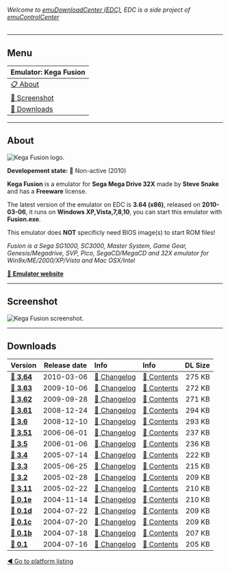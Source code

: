 ###### Welcome to [emuDownloadCenter (EDC)](https://github.com/PhoenixInteractiveNL/emuDownloadCenter/wiki/), EDC is a side project of [emuControlCenter](https://github.com/PhoenixInteractiveNL/emuControlCenter/wiki/)
***
## Menu
| **Emulator: Kega Fusion** |
|:---------|
| [:clipboard: About](#about) |
| [:sunrise: Screenshot](#screenshot) |
| [:floppy_disk: Downloads](#downloads) |
***
## About
![](https://github.com/PhoenixInteractiveNL/emuDownloadCenter/wiki/images_emulator/kegafusion_logo_200.jpg "Kega Fusion logo.")

**Developement state:** :red_circle: Non-active (2010)

**Kega Fusion** is a emulator for **Sega Mega Drive 32X** made by **Steve Snake** and has a **Freeware** license.

The latest version of the emulator on EDC is **3.64 (x86)**, released on **2010-03-06**, it runs on **Windows XP,Vista,7,8,10**, you can start this emulator with **Fusion.exe**.

This emulator does **NOT** specificly need BIOS image(s) to start ROM files!

_Fusion is a Sega SG1000, SC3000, Master System, Game Gear, Genesis/Megadrive, SVP, Pico, SegaCD/MegaCD and 32X emulator for Win9x/ME/2000/XP/Vista and Mac OSX/Intel_

[:link: **Emulator website**](http://www.carpeludum.com/kega-fusion/)
***
## Screenshot
![](https://raw.githubusercontent.com/PhoenixInteractiveNL/emuDownloadCenter/master/hooks/kegafusion/screen.jpg "Kega Fusion screenshot.")
***
## Downloads
| Version  | Release date  | Info       | Info       | DL Size    |
|:---------|:-------------:|:-----------|:-----------|-----------:|
| [:floppy_disk: **3.64**](https://github.com/PhoenixInteractiveNL/edc-repo0001/raw/master/kegafusion/3.64.7z) | 2010-03-06 | [:page_facing_up: Changelog](https://github.com/PhoenixInteractiveNL/edc-repo0001/blob/master/kegafusion/3.64_changelog.txt) | [:mag_right: Contents](https://github.com/PhoenixInteractiveNL/edc-repo0001/blob/master/kegafusion/3.64_contents.txt) | 275 KB |
| [:floppy_disk: **3.63**](https://github.com/PhoenixInteractiveNL/edc-repo0001/raw/master/kegafusion/3.63.7z) | 2009-10-06 | [:page_facing_up: Changelog](https://github.com/PhoenixInteractiveNL/edc-repo0001/blob/master/kegafusion/3.63_changelog.txt) | [:mag_right: Contents](https://github.com/PhoenixInteractiveNL/edc-repo0001/blob/master/kegafusion/3.63_contents.txt) | 272 KB |
| [:floppy_disk: **3.62**](https://github.com/PhoenixInteractiveNL/edc-repo0001/raw/master/kegafusion/3.62.7z) | 2009-09-28 | [:page_facing_up: Changelog](https://github.com/PhoenixInteractiveNL/edc-repo0001/blob/master/kegafusion/3.62_changelog.txt) | [:mag_right: Contents](https://github.com/PhoenixInteractiveNL/edc-repo0001/blob/master/kegafusion/3.62_contents.txt) | 271 KB |
| [:floppy_disk: **3.61**](https://github.com/PhoenixInteractiveNL/edc-repo0001/raw/master/kegafusion/3.61.7z) | 2008-12-24 | [:page_facing_up: Changelog](https://github.com/PhoenixInteractiveNL/edc-repo0001/blob/master/kegafusion/3.61_changelog.txt) | [:mag_right: Contents](https://github.com/PhoenixInteractiveNL/edc-repo0001/blob/master/kegafusion/3.61_contents.txt) | 294 KB |
| [:floppy_disk: **3.6**](https://github.com/PhoenixInteractiveNL/edc-repo0001/raw/master/kegafusion/3.6.7z) | 2008-12-10 | [:page_facing_up: Changelog](https://github.com/PhoenixInteractiveNL/edc-repo0001/blob/master/kegafusion/3.6_changelog.txt) | [:mag_right: Contents](https://github.com/PhoenixInteractiveNL/edc-repo0001/blob/master/kegafusion/3.6_contents.txt) | 293 KB |
| [:floppy_disk: **3.51**](https://github.com/PhoenixInteractiveNL/edc-repo0001/raw/master/kegafusion/3.51.7z) | 2006-06-01 | [:page_facing_up: Changelog](https://github.com/PhoenixInteractiveNL/edc-repo0001/blob/master/kegafusion/3.51_changelog.txt) | [:mag_right: Contents](https://github.com/PhoenixInteractiveNL/edc-repo0001/blob/master/kegafusion/3.51_contents.txt) | 237 KB |
| [:floppy_disk: **3.5**](https://github.com/PhoenixInteractiveNL/edc-repo0001/raw/master/kegafusion/3.5.7z) | 2006-01-06 | [:page_facing_up: Changelog](https://github.com/PhoenixInteractiveNL/edc-repo0001/blob/master/kegafusion/3.5_changelog.txt) | [:mag_right: Contents](https://github.com/PhoenixInteractiveNL/edc-repo0001/blob/master/kegafusion/3.5_contents.txt) | 236 KB |
| [:floppy_disk: **3.4**](https://github.com/PhoenixInteractiveNL/edc-repo0001/raw/master/kegafusion/3.4.7z) | 2005-07-14 | [:page_facing_up: Changelog](https://github.com/PhoenixInteractiveNL/edc-repo0001/blob/master/kegafusion/3.4_changelog.txt) | [:mag_right: Contents](https://github.com/PhoenixInteractiveNL/edc-repo0001/blob/master/kegafusion/3.4_contents.txt) | 222 KB |
| [:floppy_disk: **3.3**](https://github.com/PhoenixInteractiveNL/edc-repo0001/raw/master/kegafusion/3.3.7z) | 2005-06-25 | [:page_facing_up: Changelog](https://github.com/PhoenixInteractiveNL/edc-repo0001/blob/master/kegafusion/3.3_changelog.txt) | [:mag_right: Contents](https://github.com/PhoenixInteractiveNL/edc-repo0001/blob/master/kegafusion/3.3_contents.txt) | 215 KB |
| [:floppy_disk: **3.2**](https://github.com/PhoenixInteractiveNL/edc-repo0001/raw/master/kegafusion/3.2.7z) | 2005-02-28 | [:page_facing_up: Changelog](https://github.com/PhoenixInteractiveNL/edc-repo0001/blob/master/kegafusion/3.2_changelog.txt) | [:mag_right: Contents](https://github.com/PhoenixInteractiveNL/edc-repo0001/blob/master/kegafusion/3.2_contents.txt) | 209 KB |
| [:floppy_disk: **3.11**](https://github.com/PhoenixInteractiveNL/edc-repo0001/raw/master/kegafusion/3.11.7z) | 2005-02-22 | [:page_facing_up: Changelog](https://github.com/PhoenixInteractiveNL/edc-repo0001/blob/master/kegafusion/3.11_changelog.txt) | [:mag_right: Contents](https://github.com/PhoenixInteractiveNL/edc-repo0001/blob/master/kegafusion/3.11_contents.txt) | 210 KB |
| [:floppy_disk: **0.1e**](https://github.com/PhoenixInteractiveNL/edc-repo0001/raw/master/kegafusion/0.1e.7z) | 2004-11-14 | [:page_facing_up: Changelog](https://github.com/PhoenixInteractiveNL/edc-repo0001/blob/master/kegafusion/0.1e_changelog.txt) | [:mag_right: Contents](https://github.com/PhoenixInteractiveNL/edc-repo0001/blob/master/kegafusion/0.1e_contents.txt) | 210 KB |
| [:floppy_disk: **0.1d**](https://github.com/PhoenixInteractiveNL/edc-repo0001/raw/master/kegafusion/0.1d.7z) | 2004-07-22 | [:page_facing_up: Changelog](https://github.com/PhoenixInteractiveNL/edc-repo0001/blob/master/kegafusion/0.1d_changelog.txt) | [:mag_right: Contents](https://github.com/PhoenixInteractiveNL/edc-repo0001/blob/master/kegafusion/0.1d_contents.txt) | 209 KB |
| [:floppy_disk: **0.1c**](https://github.com/PhoenixInteractiveNL/edc-repo0001/raw/master/kegafusion/0.1c.7z) | 2004-07-20 | [:page_facing_up: Changelog](https://github.com/PhoenixInteractiveNL/edc-repo0001/blob/master/kegafusion/0.1c_changelog.txt) | [:mag_right: Contents](https://github.com/PhoenixInteractiveNL/edc-repo0001/blob/master/kegafusion/0.1c_contents.txt) | 209 KB |
| [:floppy_disk: **0.1b**](https://github.com/PhoenixInteractiveNL/edc-repo0001/raw/master/kegafusion/0.1b.7z) | 2004-07-18 | [:page_facing_up: Changelog](https://github.com/PhoenixInteractiveNL/edc-repo0001/blob/master/kegafusion/0.1b_changelog.txt) | [:mag_right: Contents](https://github.com/PhoenixInteractiveNL/edc-repo0001/blob/master/kegafusion/0.1b_contents.txt) | 207 KB |
| [:floppy_disk: **0.1**](https://github.com/PhoenixInteractiveNL/edc-repo0001/raw/master/kegafusion/0.1.7z) | 2004-07-16 | [:page_facing_up: Changelog](https://github.com/PhoenixInteractiveNL/edc-repo0001/blob/master/kegafusion/0.1_changelog.txt) | [:mag_right: Contents](https://github.com/PhoenixInteractiveNL/edc-repo0001/blob/master/kegafusion/0.1_contents.txt) | 205 KB |

[:arrow_backward: Go to platform listing](https://github.com/PhoenixInteractiveNL/emuDownloadCenter/wiki/EDC-Platform-List)
